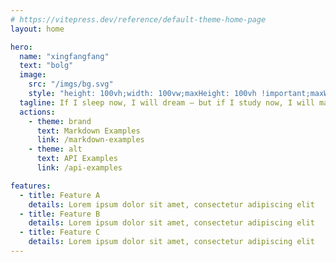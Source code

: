 ```yaml
---
# https://vitepress.dev/reference/default-theme-home-page
layout: home

hero:
  name: "xingfangfang"
  text: "bolg"
  image: 
    src: "/imgs/bg.svg"
    style: "height: 100vh;width: 100vw;maxHeight: 100vh !important;maxWidth: 100vw !important;"
  tagline: If I sleep now, I will dream — but if I study now, I will make my dreams come true.
  actions:
    - theme: brand
      text: Markdown Examples
      link: /markdown-examples
    - theme: alt
      text: API Examples
      link: /api-examples

features:
  - title: Feature A
    details: Lorem ipsum dolor sit amet, consectetur adipiscing elit
  - title: Feature B
    details: Lorem ipsum dolor sit amet, consectetur adipiscing elit
  - title: Feature C
    details: Lorem ipsum dolor sit amet, consectetur adipiscing elit
---
```

